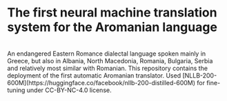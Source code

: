 # The first neural machine translation system for the Aromanian language
<br>
An endangered Eastern Romance dialectal language spoken mainly in Greece, but also in Albania, North Macedonia, Romania, Bulgaria, Serbia and relatively most similar with Romanian.
This repository contains the deployment of the first automatic Aromanian translator. Used [NLLB-200-600M](https://huggingface.co/facebook/nllb-200-distilled-600M) for fine-tuning under CC-BY-NC-4.0 license.
